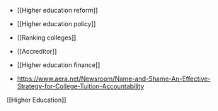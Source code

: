 - [[Higher education reform]]
- [[Higher education policy]]

- [[Ranking colleges]]

- [[Accreditor]]

- [[Higher education finance]]

- https://www.aera.net/Newsroom/Name-and-Shame-An-Effective-Strategy-for-College-Tuition-Accountability

[[Higher Education]]
